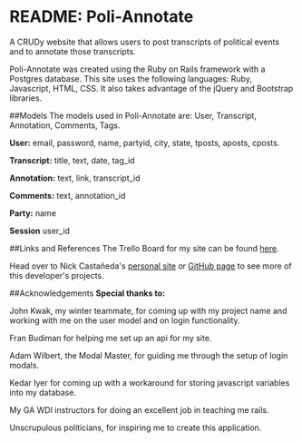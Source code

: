 # README: Poli-Annotate

A CRUDy website that allows users to post transcripts of political events and to annotate those transcripts.

Poli-Annotate was created using the Ruby on Rails framework with a Postgres database.  This site uses the following languages: Ruby, Javascript, HTML, CSS.  It also takes advantage of the jQuery and Bootstrap libraries.

##Models
The models used in Poli-Annotate are: User, Transcript, Annotation, Comments, Tags.

**User:** email, password, name, partyid, city, state, tposts, aposts, cposts.

**Transcript:** title, text, date, tag_id

**Annotation:** text, link, transcript_id

**Comments:** text, annotation_id

**Party:** name

**Session** user_id

##Links and References
The Trello Board for my site can be found [here](https://trello.com/b/3ZZIIIZf/poli-annotate).

Head over to Nick Castañeda's [personal site](http://www.nick-castaneda.com) or [GitHub page](https://github.com/nick-castaneda) to see more of this developer's projects.

##Acknowledgements
**Special thanks to:**

John Kwak, my winter teammate, for coming up with my project name and working with me on the user model and on login functionality.

Fran Budiman for helping me set up an api for my site.

Adam Wilbert, the Modal Master, for guiding me through the setup of login modals.

Kedar Iyer for coming up with a workaround for storing javascript variables into my database.

My GA WDI instructors for doing an excellent job in teaching me rails.

Unscrupulous politicians, for inspiring me to create this application.





